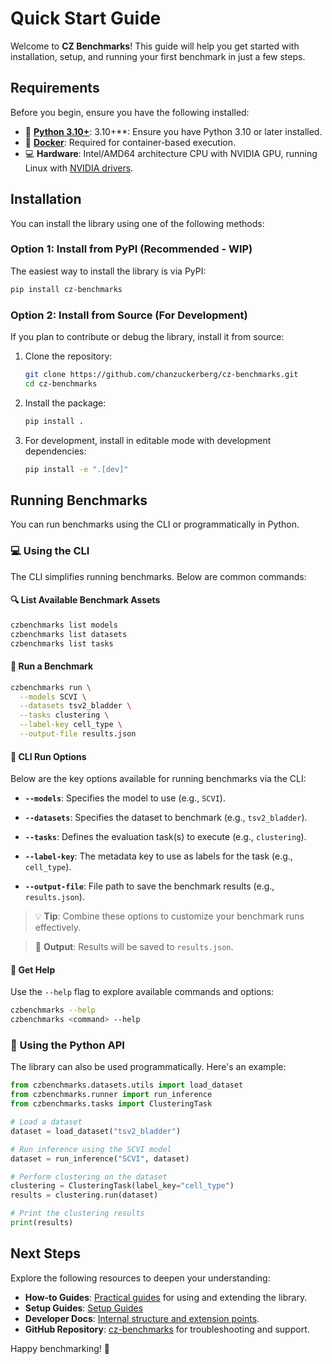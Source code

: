 # Quick Start Guide

Welcome to **CZ Benchmarks**! This guide will help you get started with installation, setup, and running your first benchmark in just a few steps.

## Requirements

Before you begin, ensure you have the following installed:

- 🐍 **[Python 3.10+](https://www.python.org/downloads/)**:  3.10+**: Ensure you have Python 3.10 or later installed.
- 🐳 **[Docker](https://docs.docker.com/get-started/get-docker/)**: Required for container-based execution.
- 💻 **Hardware**: Intel/AMD64 architecture CPU with NVIDIA GPU, running Linux with [NVIDIA drivers](https://docs.nvidia.com/datacenter/tesla/driver-installation-guide/index.html).


## Installation

You can install the library using one of the following methods:

### Option 1: Install from PyPI (Recommended - WIP)

The easiest way to install the library is via PyPI:

```bash
pip install cz-benchmarks
```

### Option 2: Install from Source (For Development)

If you plan to contribute or debug the library, install it from source:

1. Clone the repository:

    ```bash
    git clone https://github.com/chanzuckerberg/cz-benchmarks.git
    cd cz-benchmarks
    ```

2. Install the package:

    ```bash
    pip install .
    ```

3. For development, install in editable mode with development dependencies:

    ```bash
    pip install -e ".[dev]"
    ```

## Running Benchmarks

You can run benchmarks using the CLI or programmatically in Python.

### 💻 Using the CLI

The CLI simplifies running benchmarks. Below are common commands:

#### 🔍 List Available Benchmark Assets

```bash
czbenchmarks list models
czbenchmarks list datasets
czbenchmarks list tasks
```

#### 🏃 Run a Benchmark

```bash
czbenchmarks run \
  --models SCVI \
  --datasets tsv2_bladder \
  --tasks clustering \
  --label-key cell_type \
  --output-file results.json
```

#### 🔧 CLI Run Options

Below are the key options available for running benchmarks via the CLI:

- **`--models`**: Specifies the model to use (e.g., `SCVI`).

- **`--datasets`**: Specifies the dataset to benchmark (e.g., `tsv2_bladder`).

- **`--tasks`**: Defines the evaluation task(s) to execute (e.g., `clustering`).

- **`--label-key`**: The metadata key to use as labels for the task (e.g., `cell_type`).

- **`--output-file`**: File path to save the benchmark results (e.g., `results.json`).

> 💡 **Tip**: Combine these options to customize your benchmark runs effectively.

> 📁 **Output**: Results will be saved to `results.json`.

#### 📖 Get Help

Use the `--help` flag to explore available commands and options:

```bash
czbenchmarks --help
czbenchmarks <command> --help
```

### 🐍 Using the Python API

The library can also be used programmatically. Here's an example:

```python
from czbenchmarks.datasets.utils import load_dataset
from czbenchmarks.runner import run_inference
from czbenchmarks.tasks import ClusteringTask

# Load a dataset
dataset = load_dataset("tsv2_bladder")

# Run inference using the SCVI model
dataset = run_inference("SCVI", dataset)

# Perform clustering on the dataset
clustering = ClusteringTask(label_key="cell_type")
results = clustering.run(dataset)

# Print the clustering results
print(results)
```

## Next Steps

Explore the following resources to deepen your understanding:
- **How-to Guides**: [Practical guides](./how_to_guides/index.rst) for using and extending the library.
- **Setup Guides**: [Setup Guides](./how_to_guides/setup_guides.md)
- **Developer Docs**: [Internal structure and extension points](./developer_guides/index.rst).
- **GitHub Repository**: [cz-benchmarks](https://github.com/chanzuckerberg/cz-benchmarks) for troubleshooting and support.

Happy benchmarking! 🚀
